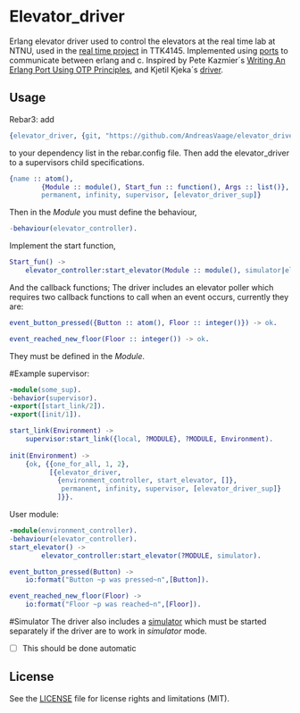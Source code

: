 # Elevator_driver

Erlang elevator driver used to control the elevators at the real time lab at NTNU, used in the [real time project](https://github.com/TTK4145/Project) in TTK4145. Implemented using [ports](http://erlang.org/doc/tutorial/c_port.html) to communicate between erlang and c. Inspired by Pete Kazmier´s [Writing An Erlang Port Using OTP Principles](http://www2.erlangcentral.org/wiki/?title=Writing_an_Erlang_Port_using_OTP_Principles), and Kjetil Kjeka´s [driver](https://github.com/kjetilkjeka/Real-time-elevator/blob/master). 

## Usage
Rebar3: add 

```erlang
{elevator_driver, {git, "https://github.com/AndreasVaage/elevator_driver", {branch, "master"}}} 
```

to your dependency list in the rebar.config file. Then add the elevator_driver to a supervisors child specifications.

```erlang
{name :: atom(),
        {Module :: module(), Start_fun :: function(), Args :: list()},
        permanent, infinity, supervisor, [elevator_driver_sup]}
```
Then in the *Module* you must define the behaviour,

```erlang
-behaviour(elevator_controller).
```
Implement the start function,

```erlang
Start_fun() ->
	elevator_controller:start_elevator(Module :: module(), simulator|elevator).
```
And the callback functions;
The driver includes an elevator poller which requires two callback functions to call when an event occurs, currently they are:

```erlang
event_button_pressed({Button :: atom(), Floor :: integer()}) -> ok.
```

```erlang
event_reached_new_floor(Floor :: integer()) -> ok.
```
They must be defined in the *Module*.

#Example
supervisor:

```erlang 
-module(some_sup).
-behavior(supervisor).
-export([start_link/2]).
-export([init/1]).

start_link(Environment) ->
    supervisor:start_link({local, ?MODULE}, ?MODULE, Environment).
 
init(Environment) ->
    {ok, {{one_for_all, 1, 2},
          [{elevator_driver,
        	{environment_controller, start_elevator, []},
       		 permanent, infinity, supervisor, [elevator_driver_sup]}
            ]}}.
```

User module:

```erlang
-module(environment_controller).
-behaviour(elevator_controller).
start_elevator() ->
        elevator_controller:start_elevator(?MODULE, simulator).

event_button_pressed(Button) ->
	io:format("Button ~p was pressed~n",[Button]).

event_reached_new_floor(Floor) -> 
	io:format("Floor ~p was reached~n",[Floor]).
```

#Simulator
The driver also includes a [simulator](https://github.com/TTK4145/Project/tree/master/simulator) which must be started separately if the driver are to work in _simulator_ mode. 

- [ ] This should be done automatic

## License

See the [LICENSE](LICENSE.md) file for license rights and limitations (MIT).
	